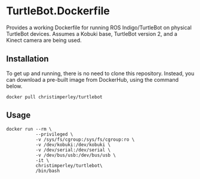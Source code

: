 # TurtleBot.Dockerfile

Provides a working Dockerfile for running ROS Indigo/TurtleBot on physical
TurtleBot devices. Assumes a Kobuki base, TurtleBot version 2, and a Kinect
camera are being used.

## Installation

To get up and running, there is no need to clone this repository. Instead, you
can download a pre-built image from DockerHub, using the command below.

```
docker pull christimperley/turtlebot
```

## Usage

```
docker run --rm \
           --privileged \
           -v /sys/fs/cgroup:/sys/fs/cgroup:ro \
           -v /dev/kobuki:/dev/kobuki \
           -v /dev/serial:/dev/serial \
           -v /dev/bus/usb:/dev/bus/usb \
           -it \
           christimperley/turtlebot\
           /bin/bash
```
